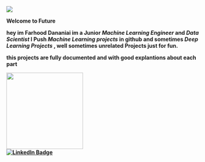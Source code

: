 
![](https://komarev.com/ghpvc/?username=farhood80)

<b> Welcome to Future <b>
  
  hey im Farhood Dananiai im a Junior <em> Machine Learning Engineer </em> and <em> Data Scientist </em>
  I Push <em> Machine Learning projects </em> in github  and sometimes <em> Deep Learning Projects </em> , well sometimes unrelated Projects just for fun.
  
  this projects are fully documented and with good explantions about each part








<div id="header" align="left">
 <img src="https://i.pinimg.com/originals/88/29/bb/8829bbfa76769440315fee3e671859cc.gif" width="200"/>
  
   
  
</div>

  
  <div id="badges">
<a href="https://www.linkedin.com/in/farhood-dananiae-2b22b1229">
    <img src="https://img.shields.io/badge/LinkedIn-blue?style=for-the-badge&logo=linkedin&logoColor=white" alt="LinkedIn Badge"/>
 </div>
